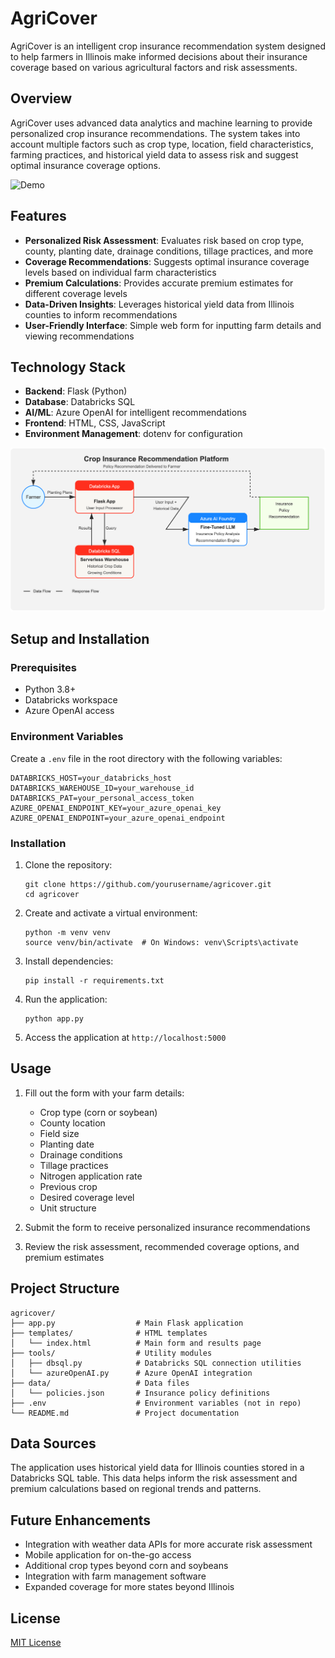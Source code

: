 # AgriCover

AgriCover is an intelligent crop insurance recommendation system designed to help farmers in Illinois make informed decisions about their insurance coverage based on various agricultural factors and risk assessments.

## Overview

AgriCover uses advanced data analytics and machine learning to provide personalized crop insurance recommendations. The system takes into account multiple factors such as crop type, location, field characteristics, farming practices, and historical yield data to assess risk and suggest optimal insurance coverage options.

![Demo](./imgs/agricover_demo.gif)

## Features

- **Personalized Risk Assessment**: Evaluates risk based on crop type, county, planting date, drainage conditions, tillage practices, and more
- **Coverage Recommendations**: Suggests optimal insurance coverage levels based on individual farm characteristics
- **Premium Calculations**: Provides accurate premium estimates for different coverage levels
- **Data-Driven Insights**: Leverages historical yield data from Illinois counties to inform recommendations
- **User-Friendly Interface**: Simple web form for inputting farm details and viewing recommendations

## Technology Stack

- **Backend**: Flask (Python)
- **Database**: Databricks SQL
- **AI/ML**: Azure OpenAI for intelligent recommendations
- **Frontend**: HTML, CSS, JavaScript
- **Environment Management**: dotenv for configuration

![Architecture](./imgs/agricover_flow.png)

## Setup and Installation

### Prerequisites

- Python 3.8+
- Databricks workspace
- Azure OpenAI access

### Environment Variables

Create a `.env` file in the root directory with the following variables:

```
DATABRICKS_HOST=your_databricks_host
DATABRICKS_WAREHOUSE_ID=your_warehouse_id
DATABRICKS_PAT=your_personal_access_token
AZURE_OPENAI_ENDPOINT_KEY=your_azure_openai_key
AZURE_OPENAI_ENDPOINT=your_azure_openai_endpoint
```

### Installation

1. Clone the repository:
   ```
   git clone https://github.com/yourusername/agricover.git
   cd agricover
   ```

2. Create and activate a virtual environment:
   ```
   python -m venv venv
   source venv/bin/activate  # On Windows: venv\Scripts\activate
   ```

3. Install dependencies:
   ```
   pip install -r requirements.txt
   ```

4. Run the application:
   ```
   python app.py
   ```

5. Access the application at `http://localhost:5000`

## Usage

1. Fill out the form with your farm details:
   - Crop type (corn or soybean)
   - County location
   - Field size
   - Planting date
   - Drainage conditions
   - Tillage practices
   - Nitrogen application rate
   - Previous crop
   - Desired coverage level
   - Unit structure

2. Submit the form to receive personalized insurance recommendations

3. Review the risk assessment, recommended coverage options, and premium estimates

## Project Structure

```
agricover/
├── app.py                  # Main Flask application
├── templates/              # HTML templates
│   └── index.html          # Main form and results page
├── tools/                  # Utility modules
│   ├── dbsql.py            # Databricks SQL connection utilities
│   └── azureOpenAI.py      # Azure OpenAI integration
├── data/                   # Data files
│   └── policies.json       # Insurance policy definitions
├── .env                    # Environment variables (not in repo)
└── README.md               # Project documentation
```

## Data Sources

The application uses historical yield data for Illinois counties stored in a Databricks SQL table. This data helps inform the risk assessment and premium calculations based on regional trends and patterns.

## Future Enhancements

- Integration with weather data APIs for more accurate risk assessment
- Mobile application for on-the-go access
- Additional crop types beyond corn and soybeans
- Integration with farm management software
- Expanded coverage for more states beyond Illinois

## License

[MIT License](LICENSE)